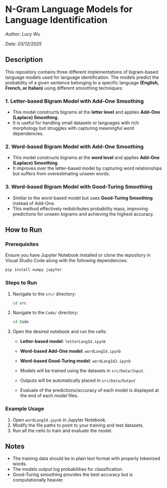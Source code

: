 # N-Gram Language Models for Language Identification

_Author: Lucy Wu_

_Date: 03/12/2025_

## Description

This repository contains three different implementations of bigram-based language models used for language identification. The models predict the probability of a given sentence belonging to a specific language **(English, French, or Italian)** using different smoothing techniques:

### **1. Letter-based Bigram Model with Add-One Smoothing**

- This model constructs bigrams at the **letter level** and applies **Add-One (Laplace) Smoothing**.
- It is useful for handling small datasets or languages with rich morphology but struggles with capturing meaningful word dependencies.

### **2. Word-based Bigram Model with Add-One Smoothing**

- This model constructs bigrams at the **word level** and applies **Add-One (Laplace) Smoothing**.
- It improves over the letter-based model by capturing word relationships but suffers from overestimating unseen words.

### **3. Word-based Bigram Model with Good-Turing Smoothing**

- Similar to the word-based model but uses **Good-Turing Smoothing** instead of Add-One.
- This method effectively redistributes probability mass, improving predictions for unseen bigrams and achieving the highest accuracy.

## How to Run

### **Prerequisites**

Ensure you have Jupyter Notebook installed or clone the repository in Visual Studio Code along with the following dependencies:

```bash
pip install numpy jupyter
```

### **Steps to Run**

1. Navigate to the `src/` directory:
   ```bash
   cd src
   ```
2. Navigate to the `Code/` directory:
   ```bash
   cd Code
   ```
3. Open the desired notebook and run the cells:
   - **Letter-based model**: `letterLangId.ipynb`
   - **Word-based Add-One model**: `wordLangId.ipynb`
   - **Word-based Good-Turing model**: `wordLangId2.ipynb`

    - Models will be trained using the datasets in `src/Data/Input`.
    - Outputs will be automatically placed in `src/Data/Output`
    - Evaluate of the predictions/accuracy of each model is displayed at the end of each model files.
   

### **Example Usage**

1. Open `wordLangId.ipynb` in Jupyter Notebook.
2. Modify the file paths to point to your training and test datasets.
3. Run all the cells to train and evaluate the model.

## Notes

- The training data should be in plain text format with properly tokenized words.
- The models output log probabilities for classification.
- Good-Turing smoothing provides the best accuracy but is computationally heavier.